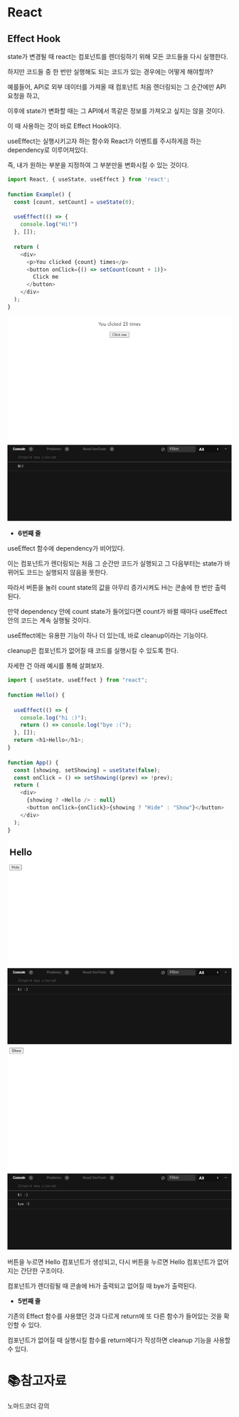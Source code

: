# React

## Effect Hook

state가 변경될 때 react는 컴포넌트를 렌더링하기 위해 모든 코드들을 다시 실행한다.

하지만 코드들 중 한 번만 실행해도 되는 코드가 있는 경우에는 어떻게 해야할까?

예를들어, API로 외부 데이터를 가져올 때 컴포넌트 처음 렌더링되는 그 순간에만 API 요청을 하고,

이후에 state가 변화할 때는 그 API에서 똑같은 정보를 가져오고 싶지는 않을 것이다.

이 때 사용하는 것이 바로 Effect Hook이다. 

useEffect는 실행시키고자 하는 함수와 React가 이벤트를 주시하게끔 하는 dependency로 이루어져있다.

즉, 내가 원하는 부분을 지정하여 그 부분만을 변화시킬 수 있는 것이다.

```js
import React, { useState, useEffect } from 'react';

function Example() {
  const [count, setCount] = useState(0);

  useEffect(() => {
    console.log("Hi!")
  }, []);

  return (
    <div>
      <p>You clicked {count} times</p>
      <button onClick={() => setCount(count + 1)}>
        Click me
      </button>
    </div>
  );
}
```

<img src="./md-images/2조_정영준 2021-12-16 08-19-29-558-16396104051031.jpg" alt="2조_정영준 2021-12-16 08-19-29-558" style="zoom: 67%;" />	

- **6번째 줄**

useEffect 함수에 dependency가 비어있다.

이는 컴포넌트가 렌더링되는 처음 그 순간만 코드가 실행되고 그 다음부터는 state가 바뀌어도 코드는 실행되지 않음을 뜻한다.

따라서 버튼을 눌러 count state의 값을 아무리 증가시켜도 Hi는 콘솔에 한 번만 출력된다.

만약 dependency 안에 count state가 들어있다면 count가 바뀔 때마다 useEffect 안의 코드는 계속 실행될 것이다.

useEffect에는 유용한 기능이 하나 더 있는데, 바로 cleanup이라는 기능이다.

cleanup은 컴포넌트가 없어질 때 코드를 실행시킬 수 있도록 한다.

자세한 건 아래 예시를 통해 살펴보자.

```js
import { useState, useEffect } from "react";

function Hello() {

  useEffect(() => {
    console.log("hi :)");
    return () => console.log("bye :(");
  }, []);
  return <h1>Hello</h1>;
}

function App() {
  const [showing, setShowing] = useState(false);
  const onClick = () => setShowing((prev) => !prev);
  return (
    <div>
      {showing ? <Hello /> : null}
      <button onClick={onClick}>{showing ? "Hide" : "Show"}</button>
    </div>
  );
}
```

<img src="./md-images/2조_정영준 2021-12-16 08-21-35-586-16397024114401.jpg" alt="2조_정영준 2021-12-16 08-21-41-176" style="zoom:67%;" />    

<img src="./md-images/2조_정영준 2021-12-16 08-21-41-176-16396105733182.jpg" alt="2조_정영준 2021-12-16 08-21-41-176" style="zoom:67%;" />    

버튼을 누르면 Hello 컴포넌트가 생성되고, 다시 버튼을 누르면 Hello 컴포넌트가 없어지는 간단한 구조이다.

컴포넌트가 렌더링될 때 콘솔에 Hi가 출력되고 없어질 때 bye가 출력된다.

- **5번째 줄**

기존의 Effect 함수를 사용했던 것과 다르게 return에 또 다른 함수가 들어있는 것을 확인할 수 있다.

컴포넌트가 없어질 때 실행시킬 함수를 return에다가 작성하면 cleanup 기능을 사용할 수 있다.

# :books:참고자료

노마드코더 강의
